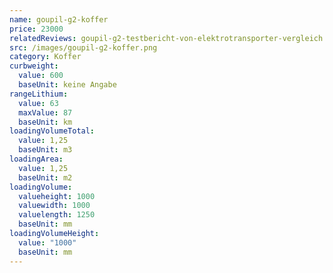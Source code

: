 ```yaml
---
name: goupil-g2-koffer
price: 23000
relatedReviews: goupil-g2-testbericht-von-elektrotransporter-vergleich
src: /images/goupil-g2-koffer.png
category: Koffer
curbweight:
  value: 600
  baseUnit: keine Angabe
rangeLithium:
  value: 63
  maxValue: 87
  baseUnit: km
loadingVolumeTotal:
  value: 1,25
  baseUnit: m3
loadingArea:
  value: 1,25
  baseUnit: m2
loadingVolume:
  valueheight: 1000
  valuewidth: 1000
  valuelength: 1250
  baseUnit: mm
loadingVolumeHeight:
  value: "1000"
  baseUnit: mm
---
```

